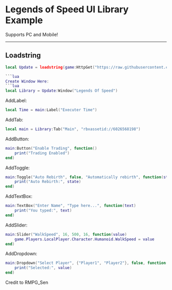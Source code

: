 # Legends of Speed UI Library Example
Supports PC and Mobile!

---

## Loadstring
```lua
local Update = loadstring(game:HttpGet("https://raw.githubusercontent.com/Zchedrick/ON-BENDED-KNEE/refs/heads/main/Boyz-ll-Men"))()

```lua
Create Window Here:
```lua
local Library = Update:Window("Legends Of Speed")
```
AddLabel:
```lua
local Time = main:Label("Executer Time")
```

AddTab:
```lua
local main = Library:Tab("Main", "rbxassetid://6026568198")
```
AddButton:
```lua
main:Button("Enable Trading", function()
    print("Trading Enabled")
end)
```
AddToggle:
```lua
main:Toggle("Auto Rebirth", false, "Automatically rebirth", function(state)
    print("Auto Rebirth:", state)
end)
```
AddTextBox:
```lua
main:TextBox("Enter Name", "Type here...", function(text)
    print("You typed:", text)
end)
```
AddSlider:
```lua
main:Slider("WalkSpeed", 16, 500, 16, function(value)
    game.Players.LocalPlayer.Character.Humanoid.WalkSpeed = value
end)
```
AddDropdown:
```lua
main:Dropdown("Select Player", {"Player1", "Player2"}, false, function(value)
    print("Selected:", value)
end)
```
Credit to RMPG_Sen
